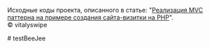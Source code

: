 ﻿<p>
Исходные коды проекта, описанного в статье: "<a href="http://habrahabr.ru/post/150267/">Реализация MVC паттерна на примере создания сайта-визитки на PHP</a>".
<br/>
&copy; vitalyswipe
</p>
# testBeeJee
